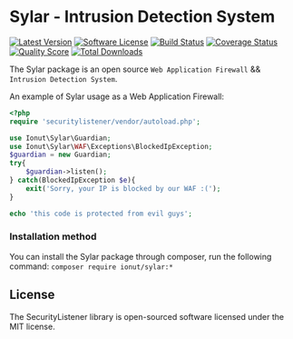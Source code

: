 Sylar - Intrusion Detection System
================
[![Latest Version](https://img.shields.io/packagist/v/ionut/sylar.svg?style=flat-square)](https://github.com/IonutBajescu/sylar/releases)
[![Software License](https://img.shields.io/badge/license-MIT-brightgreen.svg?style=flat-square)](LICENSE)
[![Build Status](https://img.shields.io/travis/IonutBajescu/sylar/master.svg?style=flat-square)](https://travis-ci.org/IonutBajescu/sylar)
[![Coverage Status](https://img.shields.io/scrutinizer/coverage/g/IonutBajescu/sylar.svg?style=flat-square)](https://scrutinizer-ci.com/g/IonutBajescu/sylar/code-structure)
[![Quality Score](https://img.shields.io/scrutinizer/g/IonutBajescu/sylar.svg?style=flat-square)](https://scrutinizer-ci.com/g/IonutBajescu/sylar)
[![Total Downloads](https://img.shields.io/packagist/dt/ionut/sylar.svg?style=flat-square)](https://packagist.org/packages/ionut/sylar)

The Sylar package is an open source `Web Application Firewall` && `Intrusion Detection System`.

An example of Sylar usage as a Web Application Firewall:
```php
<?php
require 'securitylistener/vendor/autoload.php';

use Ionut\Sylar\Guardian;
use Ionut\Sylar\WAF\Exceptions\BlockedIpException;
$guardian = new Guardian;
try{
	$guardian->listen();
} catch(BlockedIpException $e){
	exit('Sorry, your IP is blocked by our WAF :(');
}

echo 'this code is protected from evil guys';
```


### Installation method
You can install the Sylar package through composer, run the following command:
`composer require ionut/sylar:*`


License
---------------------

The SecurityListener library is open-sourced software licensed under the MIT license.
